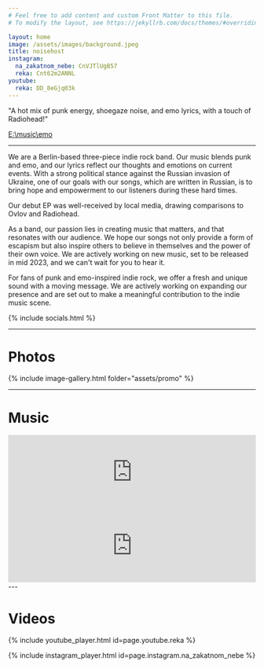 ```yaml
---
# Feel free to add content and custom Front Matter to this file.
# To modify the layout, see https://jekyllrb.com/docs/themes/#overriding-theme-defaults

layout: home
image: /assets/images/background.jpeg
title: noisehost
instagram:
  na_zakatnom_nebe: CnVJTlUgB57
  reka: Cnt62m2ANNL
youtube:
  reka: DD_8eGjq03k
---
```


<div class="quote-container">
  <p class="quote">
    "A hot mix of punk energy, shoegaze noise, and emo lyrics, with a touch of Radiohead!"
  </p>
  <a class="author" href="https://open.spotify.com/user/w1he2s1iek4l2pwf28bdsbz5v"> 
    E:\music\emo
  </a>
</div>

---

We are a Berlin-based three-piece indie rock band. Our music blends punk and emo, and our lyrics reflect our thoughts and emotions on current events. With a strong political stance against the Russian invasion of Ukraine, one of our goals with our songs, which are written in Russian, is to bring hope and empowerment to our listeners during these hard times.

Our debut EP was well-received by local media, drawing comparisons to Ovlov and Radiohead.

As a band, our passion lies in creating music that matters, and that resonates with our audience. We hope our songs not only provide a form of escapism but also inspire others to believe in themselves and the power of their own voice. We are actively working on new music, set to be released in mid 2023, and we can't wait for you to hear it.

For fans of punk and emo-inspired indie rock, we offer a fresh and unique sound with a moving message. We are actively working on expanding our presence and are set out to make a meaningful contribution to the indie music scene.

{% include socials.html %}

---

# Photos

{% include image-gallery.html folder="assets/promo" %}

---

# Music

<div width="fit-content">
<iframe 
  style="border: 0; width: 100%;" 
  src="https://bandcamp.com/EmbeddedPlayer/album=464641135/size=large/bgcol=ffffff/linkcol=0687f5/tracklist=false/artwork=small/transparent=true/" seamless>
  <a href="https://noisehost.bandcamp.com/album/-">пена by noisehost</a>
</iframe>
<iframe 
  style="border: 0; width: 100%;" 
  src="https://bandcamp.com/EmbeddedPlayer/track=3080292966/size=large/bgcol=ffffff/linkcol=0687f5/tracklist=false/artwork=small/transparent=true/" seamless>
  <a href="https://noisehost.bandcamp.com/track/--5">река by noisehost</a>
</iframe>
</div>
---

# Videos

{% include youtube_player.html id=page.youtube.reka %}

{% include instagram_player.html id=page.instagram.na_zakatnom_nebe %}

